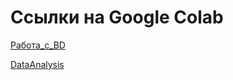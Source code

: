 # Ссылки на Google Colab

[Работа_с_BD](https://colab.research.google.com/drive/1g_yUBr9qrTJJtT2Id1NvqUGcrJ4CIwm1?usp=sharing)

[DataAnalysis](https://colab.research.google.com/drive/1rslzb7g_lwb3nsEQc8mzohtgnAF1mZv-?usp=sharing)


